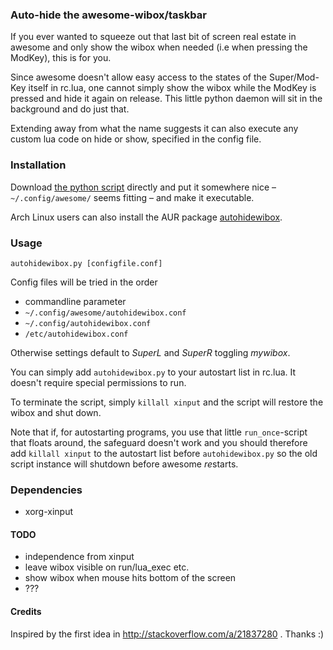 ### Auto-hide the awesome-wibox/taskbar
If you ever wanted to squeeze out that last bit of screen real estate in awesome and only show the wibox when needed (i.e when pressing the ModKey), this is for you.

Since awesome doesn't allow easy access to the states of the Super/Mod-Key itself in rc.lua, one cannot simply show the wibox while the ModKey is pressed and hide it again on release.
This little python daemon will sit in the background and do just that.

Extending away from what the name suggests it can also execute any custom lua code on hide or show, specified in the config file.

### Installation
Download [the python script](https://raw.githubusercontent.com/grandchild/autohidewibox/master/autohidewibox.py) directly and put it somewhere nice – `~/.config/awesome/` seems fitting – and make it executable.

Arch Linux users can also install the AUR package [autohidewibox](https://aur.archlinux.org/packages/autohidewibox/).

### Usage
```
autohidewibox.py [configfile.conf]
```
Config files will be tried in the order
 * commandline parameter
 * `~/.config/awesome/autohidewibox.conf`
 * `~/.config/autohidewibox.conf`
 * `/etc/autohidewibox.conf`

Otherwise settings default to *SuperL* and *SuperR* toggling *mywibox*.

You can simply add `autohidewibox.py` to your autostart list in rc.lua. It doesn't require special permissions to run.

To terminate the script, simply `killall xinput` and the script will restore the wibox and shut down.

Note that if, for autostarting programs, you use that little `run_once`-script that floats around, the safeguard doesn't work and you should therefore add `killall xinput` to the autostart list before `autohidewibox.py` so the old script instance will shutdown before awesome *re*starts.

### Dependencies
 * xorg-xinput

#### TODO
 * independence from xinput
 * leave wibox visible on run/lua_exec etc.
 * show wibox when mouse hits bottom of the screen
 * ???

#### Credits
Inspired by the first idea in http://stackoverflow.com/a/21837280 . Thanks :)
